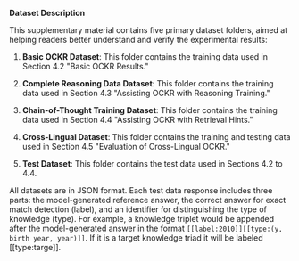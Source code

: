 **Dataset Description**

This supplementary material contains five primary dataset folders, aimed at helping readers better understand and verify the experimental results:

1. **Basic OCKR Dataset**: This folder contains the training data used in Section 4.2 "Basic OCKR Results."

2. **Complete Reasoning Data Dataset**: This folder contains the training data used in Section 4.3 "Assisting OCKR with Reasoning Training."

3. **Chain-of-Thought Training Dataset**: This folder contains the training data used in Section 4.4 "Assisting OCKR with Retrieval Hints."

4. **Cross-Lingual Dataset**: This folder contains the training and testing data used in Section 4.5 "Evaluation of Cross-Lingual OCKR."

5. **Test Dataset**: This folder contains the test data used in Sections 4.2 to 4.4.

All datasets are in JSON format. Each test data response includes three parts: the model-generated reference answer, the correct answer for exact match detection (label), and an identifier for distinguishing the type of knowledge (type). For example, a knowledge triplet would be appended after the model-generated answer in the format `[[label:2010]][[type:(y, birth year, year)]]`. If it is a target knowledge triad it will be labeled [[type:targe]].
